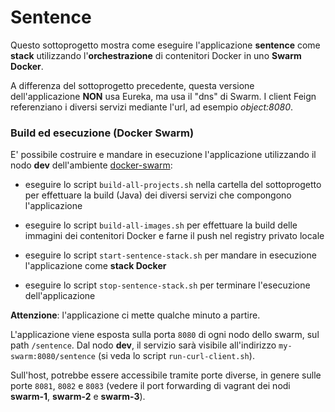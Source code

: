 # Sentence

Questo sottoprogetto mostra come eseguire l'applicazione **sentence** 
come **stack** utilizzando l'**orchestrazione** di contenitori Docker in uno **Swarm Docker**.  

A differenza del sottoprogetto precedente, questa versione dell'applicazione 
**NON** usa Eureka, ma usa il "dns" di Swarm. 
I client Feign referenziano i diversi servizi mediante l'url, ad esempio *object:8080*. 


### Build ed esecuzione (Docker Swarm)  

E' possibile costruire e mandare in esecuzione l'applicazione 
utilizzando il nodo **dev** 
dell'ambiente [docker-swarm](../../../environments/docker-swarm/): 

* eseguire lo script `build-all-projects.sh` nella cartella del sottoprogetto 
  per effettuare la build (Java) dei diversi servizi che compongono l'applicazione

* eseguire lo script `build-all-images.sh` per effettuare la build delle immagini dei contenitori Docker 
  e farne il push nel registry privato locale 
 
* eseguire lo script `start-sentence-stack.sh` per mandare in esecuzione l'applicazione come **stack Docker**

* eseguire lo script `stop-sentence-stack.sh` per terminare l'esecuzione dell'applicazione 

  
**Attenzione**: l'applicazione ci mette qualche minuto a partire. 
  
L'applicazione viene esposta sulla porta `8080` 
di ogni nodo dello swarm, sul path `/sentence`. 
Dal nodo **dev**, il servizio sarà visibile 
all'indirizzo `my-swarm:8080/sentence` 
(si veda lo script `run-curl-client.sh`). 

Sull'host, potrebbe essere accessibile tramite porte diverse, 
in genere sulle porte `8081`, `8082` e `8083` 
(vedere il port forwarding di vagrant dei nodi **swarm-1**, **swarm-2** e **swarm-3**). 

